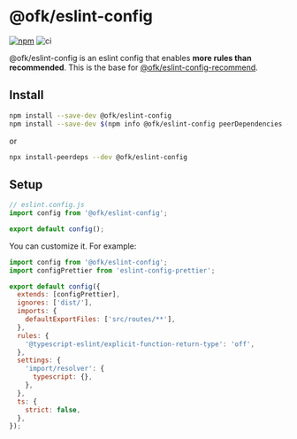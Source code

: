 # @ofk/eslint-config

[![npm](https://img.shields.io/npm/v/@ofk/eslint-config)](https://npmjs.com/package/@ofk/eslint-config)
![ci](https://github.com/ofk/eslint-config/actions/workflows/ci.yml/badge.svg)

@ofk/eslint-config is an eslint config that enables **more rules than recommended**.
This is the base for [@ofk/eslint-config-recommend](https://npmjs.com/package/@ofk/eslint-config-recommend).

## Install

```sh
npm install --save-dev @ofk/eslint-config
npm install --save-dev $(npm info @ofk/eslint-config peerDependencies --json | jq -r 'to_entries | map("\(.key)@\(.value)") | join(" ")')
```

or

```sh
npx install-peerdeps --dev @ofk/eslint-config
```

## Setup

```js
// eslint.config.js
import config from '@ofk/eslint-config';

export default config();
```

You can customize it. For example:

```js
import config from '@ofk/eslint-config';
import configPrettier from 'eslint-config-prettier';

export default config({
  extends: [configPrettier],
  ignores: ['dist/'],
  imports: {
    defaultExportFiles: ['src/routes/**'],
  },
  rules: {
    '@typescript-eslint/explicit-function-return-type': 'off',
  },
  settings: {
    'import/resolver': {
      typescript: {},
    },
  },
  ts: {
    strict: false,
  },
});
```
